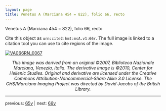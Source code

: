 ```yaml
---
layout: page
title: Venetus A (Marciana 454 = 822), folio 66, recto
---
```


Venetus A (Marciana 454 = 822), folio 66, recto

Cite this object as `urn:cite2:hmt:msA.v1:66r`.  The full image is linked to a citation tool you can use to cite regions of the image.

[![VA066RN_0067](http://www.homermultitext.org/iipsrv?IIIF=/project/homer/pyramidal/deepzoom/hmt/vaimg/2017a/VA066RN_0067.tif/full/800,/0/default.jpg)](http://www.homermultitext.org/ict2/?urn=urn:cite2:hmt:vaimg.2017a:VA066RN_0067) 

<p style="text-align: center; font-style: italic;">This image was derived from an original ©2007, Biblioteca Nazionale Marciana, Venezia, Italia. The derivative image is ©2010, Center for Hellenic Studies. Original and derivative are licensed under the Creative Commons Attribution-Noncommercial-Share Alike 3.0 License. The CHS/Marciana Imaging Project was directed by David Jacobs of the British Library.</p>

---

previous: [65v](../65v/) | next: [66v](../66v/)